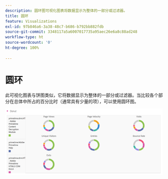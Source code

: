 ```yaml
---
description: 圆环图可视化图表将数据显示为整体的一部分或过滤器。
title: 圆环
feature: Visualizations
exl-id: 97b846a6-3a38-48c7-b686-b792bb882fdb
source-git-commit: 3348117a5a6007017735a95aec26e6a8c88ad248
workflow-type: ht
source-wordcount: '0'
ht-degree: 100%

---
```


# 圆环

此可视化图表与饼图类似，它将数据显示为整体的一部分或过滤器。当比较各个部分在总体中所占的百分比时（通常具有少量的项），可以使用圆环图。

![](assets/donut.png)
